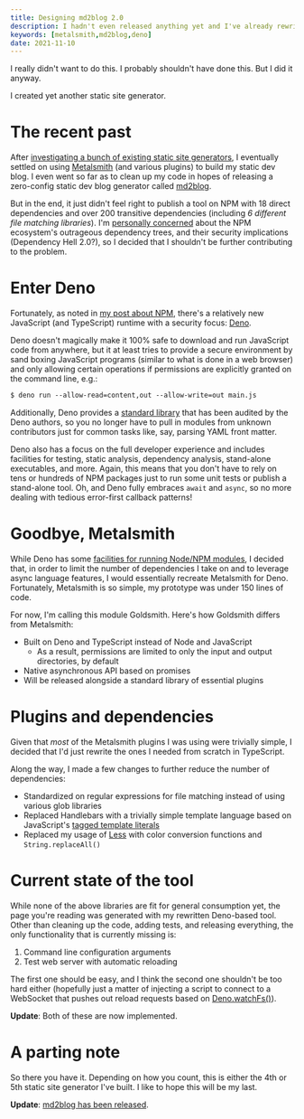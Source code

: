 ```yaml
---
title: Designing md2blog 2.0
description: I hadn't even released anything yet and I've already rewritten md2blog. Here's why.
keywords: [metalsmith,md2blog,deno]
date: 2021-11-10
---
```

I really didn't want to do this. I probably shouldn't have done this. But I did it anyway.

I created yet another static site generator.

# The recent past
After [investigating a bunch of existing static site generators](comparison.md), I eventually settled on using [Metalsmith](https://metalsmith.io/) (and various plugins) to build my static dev blog. I even went so far as to clean up my code in hopes of releasing a zero-config static dev blog generator called [md2blog](md2blog-design.md).

But in the end, it just didn't feel right to publish a tool on NPM with 18 direct dependencies and over 200 transitive dependencies (including *6 different file matching libraries*). I'm [personally concerned](../web-development/souring-on-npm.md) about the NPM ecosystem's outrageous dependency trees, and their security implications (Dependency Hell 2.0?), so I decided that I shouldn't be further contributing to the problem.

# Enter Deno
Fortunately, as noted in [my post about NPM](../web-development/souring-on-npm.md), there's a relatively new JavaScript (and TypeScript) runtime with a security focus: [Deno](https://deno.land/).

Deno doesn't magically make it 100% safe to download and run JavaScript code from anywhere, but it at least tries to provide a secure environment by sand boxing JavaScript programs (similar to what is done in a web browser) and only allowing certain operations if permissions are explicitly granted on the command line, e.g.:

```txt
$ deno run --allow-read=content,out --allow-write=out main.js
```

Additionally, Deno provides a [standard library](https://deno.land/std) that has been audited by the Deno authors, so you no longer have to pull in modules from unknown contributors just for common tasks like, say, parsing YAML front matter.

Deno also has a focus on the full developer experience and includes facilities for testing, static analysis, dependency analysis, stand-alone executables, and more. Again, this means that you don't have to rely on tens or hundreds of NPM packages just to run some unit tests or publish a stand-alone tool. Oh, and Deno fully embraces `await` and `async`, so no more dealing with tedious error-first callback patterns!

# Goodbye, Metalsmith
While Deno has some [facilities for running Node/NPM modules](https://deno.land/manual@v1.16.0/npm_nodejs), I decided that, in order to limit the number of dependencies I take on and to leverage async language features, I would essentially recreate Metalsmith for Deno. Fortunately, Metalsmith is so simple, my prototype was under 150 lines of code.

For now, I'm calling this module Goldsmith. Here's how Goldsmith differs from Metalsmith:

* Built on Deno and TypeScript instead of Node and JavaScript
  * As a result, permissions are limited to only the input and output directories, by default
* Native asynchronous API based on promises
* Will be released alongside a standard library of essential plugins

# Plugins and dependencies
Given that *most* of the Metalsmith plugins I was using were trivially simple, I decided that I'd just rewrite the ones I needed from scratch in TypeScript.

Along the way, I made a few changes to further reduce the number of dependencies:

* Standardized on regular expressions for file matching instead of using various glob libraries
* Replaced Handlebars with a trivially simple template language based on JavaScript's [tagged template literals](https://developer.mozilla.org/en-US/docs/Web/JavaScript/Reference/Template_literals#tagged_templates)
* Replaced my usage of [Less](https://lesscss.org/) with color conversion functions and `String.replaceAll()`

# Current state of the tool
While none of the above libraries are fit for general consumption yet, the page you're reading was generated with my rewritten Deno-based tool. Other than cleaning up the code, adding tests, and releasing everything, the only functionality that is currently missing is:

1. Command line configuration arguments
1. Test web server with automatic reloading

The first one should be easy, and I think the second one shouldn't be too hard either (hopefully just a matter of injecting a script to connect to a WebSocket that pushes out reload requests based on [Deno.watchFs()](https://doc.deno.land/builtin/stable#Deno.watchFs)).

**Update**: Both of these are now implemented.

# A parting note
So there you have it. Depending on how you count, this is either the 4th or 5th static site generator I've built. I like to hope this will be my last.

**Update**: [md2blog has been released](https://jaredkrinke.github.io/md2blog/).